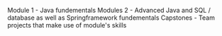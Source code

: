 Module 1 - Java fundementals
Modules 2 - Advanced Java and SQL / database as well as Springframework fundementals
Capstones - Team projects that make use of module's skills

